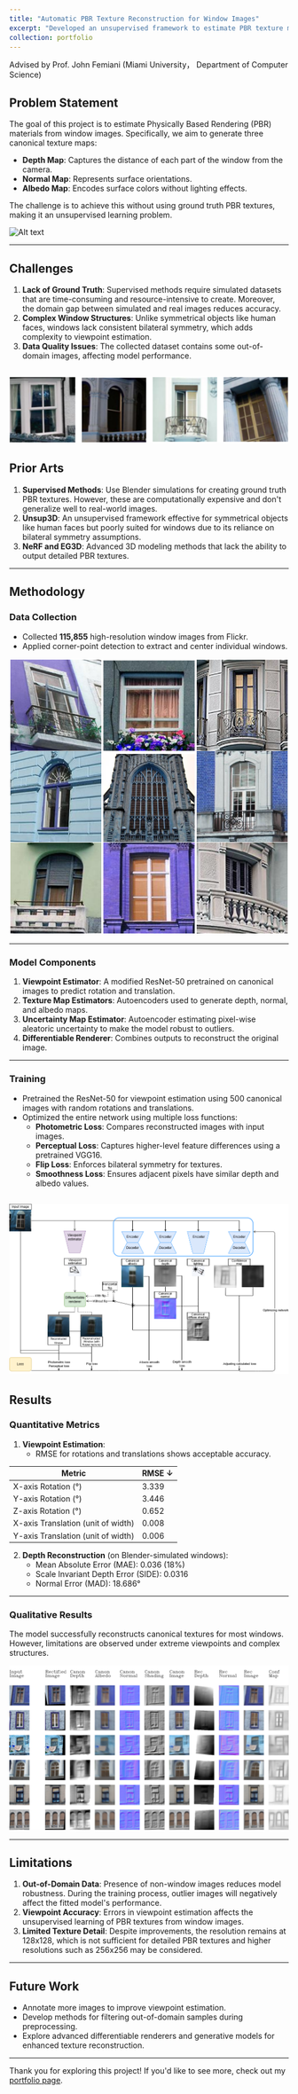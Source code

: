 ```yaml
---
title: "Automatic PBR Texture Reconstruction for Window Images"
excerpt: "Developed an unsupervised framework to estimate PBR texture maps (depth, normal, albedo) from real-world window images using viewpoint estimation and differentiable rendering. <br/><img src='/images/pbr_teaser.png'>"
collection: portfolio
---
```


Advised by Prof. John Femiani (Miami University， Department of Computer Science)


## Problem Statement

The goal of this project is to estimate Physically Based Rendering (PBR) materials from window images. Specifically, we aim to generate three canonical texture maps:
- **Depth Map**: Captures the distance of each part of the window from the camera.
- **Normal Map**: Represents surface orientations.
- **Albedo Map**: Encodes surface colors without lighting effects.

The challenge is to achieve this without using ground truth PBR textures, making it an unsupervised learning problem.

![Alt text](/images/pbr_teaser.png)

---

## Challenges

1. **Lack of Ground Truth**: Supervised methods require simulated datasets that are time-consuming and resource-intensive to create. Moreover, the domain gap between simulated and real images reduces accuracy.
2. **Complex Window Structures**: Unlike symmetrical objects like human faces, windows lack consistent bilateral symmetry, which adds complexity to viewpoint estimation.
3. **Data Quality Issues**: The collected dataset contains some out-of-domain images, affecting model performance.

![Alt text](/images/window_imgs_complex.png)
---

## Prior Arts

1. **Supervised Methods**: Use Blender simulations for creating ground truth PBR textures. However, these are computationally expensive and don't generalize well to real-world images.
2. **Unsup3D**: An unsupervised framework effective for symmetrical objects like human faces but poorly suited for windows due to its reliance on bilateral symmetry assumptions.
3. **NeRF and EG3D**: Advanced 3D modeling methods that lack the ability to output detailed PBR textures.

---

## Methodology

### Data Collection
- Collected **115,855** high-resolution window images from Flickr.
- Applied corner-point detection to extract and center individual windows.

![Alt text](/images/window_dta.png)

---

### Model Components
1. **Viewpoint Estimator**: A modified ResNet-50 pretrained on canonical images to predict rotation and translation.
2. **Texture Map Estimators**: Autoencoders used to generate depth, normal, and albedo maps.
3. **Uncertainty Map Estimator**: Autoencoder estimating pixel-wise aleatoric uncertainty to make the model robust to outliers.
4. **Differentiable Renderer**: Combines outputs to reconstruct the original image.

---

### Training
- Pretrained the ResNet-50 for viewpoint estimation using 500 canonical images with random rotations and translations.
- Optimized the entire network using multiple loss functions:
  - **Photometric Loss**: Compares reconstructed images with input images.
  - **Perceptual Loss**: Captures higher-level feature differences using a pretrained VGG16.
  - **Flip Loss**: Enforces bilateral symmetry for textures.
  - **Smoothness Loss**: Ensures adjacent pixels have similar depth and albedo values.

![Alt text](/images/network.png)
---

## Results

### Quantitative Metrics
1. **Viewpoint Estimation**:
   - RMSE for rotations and translations shows acceptable accuracy.

| Metric                 | RMSE ↓          |
|------------------------|-----------------|
| X-axis Rotation (°)    | 3.339           |
| Y-axis Rotation (°)    | 3.446           |
| Z-axis Rotation (°)    | 0.652           |
| X-axis Translation (unit of width) | 0.008 |
| Y-axis Translation (unit of width) | 0.006 |

2. **Depth Reconstruction** (on Blender-simulated windows):
   - Mean Absolute Error (MAE): 0.036 (18%)
   - Scale Invariant Depth Error (SIDE): 0.0316
   - Normal Error (MAD): 18.686°

---

### Qualitative Results
The model successfully reconstructs canonical textures for most windows. However, limitations are observed under extreme viewpoints and complex structures.

![Alt text](/images/good_output_1.png)

---

## Limitations
1. **Out-of-Domain Data**: Presence of non-window images reduces model robustness. During the training process, outlier images will negatively affect the fitted model's performance.
2. **Viewpoint Accuracy**: Errors in viewpoint estimation affects the unsupervised learning of PBR textures from window images.
3. **Limited Texture Detail**: Despite improvements, the resolution remains at 128x128, which is not sufficient for detailed PBR textures and higher resolutions such as 256x256 may be considered.

---

## Future Work
- Annotate more images to improve viewpoint estimation.
- Develop methods for filtering out-of-domain samples during preprocessing.
- Explore advanced differentiable renderers and generative models for enhanced texture reconstruction.

---

Thank you for exploring this project! If you'd like to see more, check out my [portfolio page](/portfolio).